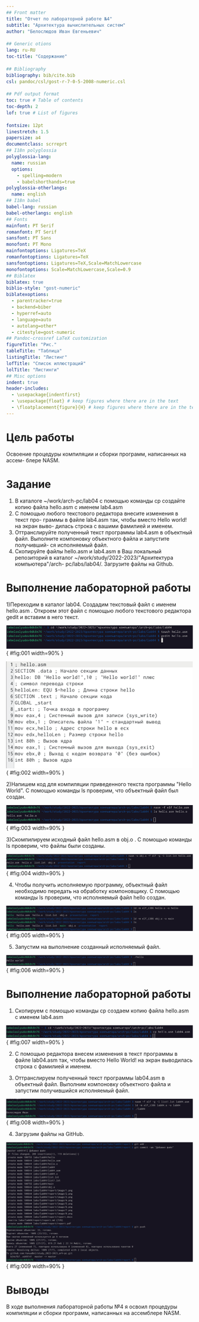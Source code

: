 ```yaml
---
## Front matter
title: "Отчет по лабораторной работе №4"
subtitle: "Архитектура вычислительных систем"
author: "Белослюдов Иван Евгеньевич"

## Generic otions
lang: ru-RU
toc-title: "Содержание"

## Bibliography
bibliography: bib/cite.bib
csl: pandoc/csl/gost-r-7-0-5-2008-numeric.csl

## Pdf output format
toc: true # Table of contents
toc-depth: 2
lof: true # List of figures

fontsize: 12pt
linestretch: 1.5
papersize: a4
documentclass: scrreprt
## I18n polyglossia
polyglossia-lang:
  name: russian
  options:
	- spelling=modern
	- babelshorthands=true
polyglossia-otherlangs:
  name: english
## I18n babel
babel-lang: russian
babel-otherlangs: english
## Fonts
mainfont: PT Serif
romanfont: PT Serif
sansfont: PT Sans
monofont: PT Mono
mainfontoptions: Ligatures=TeX
romanfontoptions: Ligatures=TeX
sansfontoptions: Ligatures=TeX,Scale=MatchLowercase
monofontoptions: Scale=MatchLowercase,Scale=0.9
## Biblatex
biblatex: true
biblio-style: "gost-numeric"
biblatexoptions:
  - parentracker=true
  - backend=biber
  - hyperref=auto
  - language=auto
  - autolang=other*
  - citestyle=gost-numeric
## Pandoc-crossref LaTeX customization
figureTitle: "Рис."
tableTitle: "Таблица"
listingTitle: "Листинг"
lofTitle: "Список иллюстраций"
lolTitle: "Листинги"
## Misc options
indent: true
header-includes:
  - \usepackage{indentfirst}
  - \usepackage{float} # keep figures where there are in the text
  - \floatplacement{figure}{H} # keep figures where there are in the text
---
```


# Цель работы

Освоение процедуры компиляции и сборки программ, написанных на ассем-
блере NASM.

# Задание

1. В каталоге ~/work/arch-pc/lab04 с помощью команды cp создайте копию
файла hello.asm с именем lab4.asm
2. С помощью любого текстового редактора внесите изменения в текст про-
граммы в файле lab4.asm так, чтобы вместо Hello world! на экран выво-
дилась строка с вашими фамилией и именем.
3. Оттранслируйте полученный текст программы lab4.asm в объектный
файл. Выполните компоновку объектного файла и запустите получивший-
ся исполняемый файл.
4. Скопируйте файлы hello.asm и lab4.asm в Ваш локальный репозиторий
в каталог ~/work/study/2022-2023/"Архитектура компьютера"/arch-
pc/labs/lab04/. Загрузите файлы на Github.

# Выполнение лабораторной работы



1)Переходим в каталог lab04. Создадим текстовый файл с именем hello.asm . Откроем этот файл с помощью любого текстового редактора gedit и вставим в него текст.

![Переходим в каталог](image/1.png){ #fig:001 width=90% }

![Вставляем текст](image/2.png){ #fig:002 width=90% }

2)Напишем код для компиляции приведенного текста программы "Hello World". С помощью команды ls проверим, что объектный файл был создан.

![Код и проверка](image/3.png){ #fig:003 width=90% }


3)Скомпилируем исходный файл hello.asm в obj.o . С помощью команды ls проверим, что файлы были созданы.

![Проверка](image/4.png){ #fig:004 width=90% }


4) Чтобы получить исполняемую программу, объектный файл необходимо передать на обработку компоновщику. С помощью команды ls проверим, что исполняемый файл hello создан.

![Проверка](image/5.png){ #fig:005 width=90% }


5) Запустим на выполнение созданный исполняемый файл.

![Запуск](image/6.png){ #fig:006 width=90% }

# Выполнение лабораторной работы

1) Скопируем с помощью команды cp создаем копию файла hello.asm с именем lab4.asm

![Копируем](image/7.png){ #fig:007 width=90% }

2) С помощью редактора внесем изменения в текст программы в файле lab04.asm так, чтобы вместо Hello World! на экран выводилась строка с фамилией и именем.

3) Оттранслируем полученный текст программы lab04.asm в объектный
файл. Выполним компоновку объектного файла и запустим получившийся исполняемый файл.

![Оттранслируем](image/8.png){ #fig:008 width=90% }

4) Загрузим файлы на GitHub.

![Github](image/9.png){ #fig:009 width=90% }

# Выводы
В ходе выполнения лабораторной работы №4 я освоил процедуры компиляции и сборки программ, написанных на ассемблере NASM.


